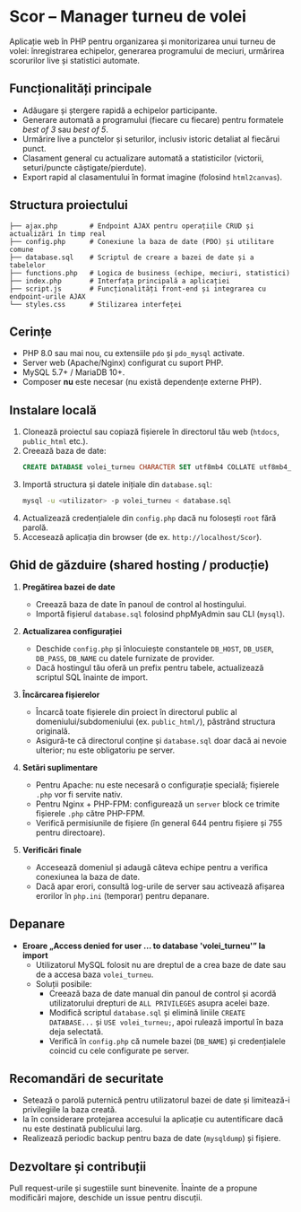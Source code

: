 # Scor – Manager turneu de volei

Aplicație web în PHP pentru organizarea și monitorizarea unui turneu de volei: înregistrarea echipelor, generarea programului de meciuri, urmărirea scorurilor live și statistici automate.

## Funcționalități principale
- Adăugare și ștergere rapidă a echipelor participante.
- Generare automată a programului (fiecare cu fiecare) pentru formatele *best of 3* sau *best of 5*.
- Urmărire live a punctelor și seturilor, inclusiv istoric detaliat al fiecărui punct.
- Clasament general cu actualizare automată a statisticilor (victorii, seturi/puncte câștigate/pierdute).
- Export rapid al clasamentului în format imagine (folosind `html2canvas`).

## Structura proiectului
```
├── ajax.php        # Endpoint AJAX pentru operațiile CRUD și actualizări în timp real
├── config.php      # Conexiune la baza de date (PDO) și utilitare comune
├── database.sql    # Scriptul de creare a bazei de date și a tabelelor
├── functions.php   # Logica de business (echipe, meciuri, statistici)
├── index.php       # Interfața principală a aplicației
├── script.js       # Funcționalități front-end și integrarea cu endpoint-urile AJAX
└── styles.css      # Stilizarea interfeței
```

## Cerințe
- PHP 8.0 sau mai nou, cu extensiile `pdo` și `pdo_mysql` activate.
- Server web (Apache/Nginx) configurat cu suport PHP.
- MySQL 5.7+ / MariaDB 10+.
- Composer **nu** este necesar (nu există dependențe externe PHP).

## Instalare locală
1. Clonează proiectul sau copiază fișierele în directorul tău web (`htdocs`, `public_html` etc.).
2. Creează baza de date:
   ```sql
   CREATE DATABASE volei_turneu CHARACTER SET utf8mb4 COLLATE utf8mb4_unicode_ci;
   ```
3. Importă structura și datele inițiale din `database.sql`:
   ```bash
   mysql -u <utilizator> -p volei_turneu < database.sql
   ```
4. Actualizează credențialele din `config.php` dacă nu folosești `root` fără parolă.
5. Accesează aplicația din browser (de ex. `http://localhost/Scor`).

## Ghid de găzduire (shared hosting / producție)
1. **Pregătirea bazei de date**
   - Creează baza de date în panoul de control al hostingului.
   - Importă fișierul `database.sql` folosind phpMyAdmin sau CLI (`mysql`).

2. **Actualizarea configurației**
   - Deschide `config.php` și înlocuiește constantele `DB_HOST`, `DB_USER`, `DB_PASS`, `DB_NAME` cu datele furnizate de provider.
   - Dacă hostingul tău oferă un prefix pentru tabele, actualizează scriptul SQL înainte de import.

3. **Încărcarea fișierelor**
   - Încarcă toate fișierele din proiect în directorul public al domeniului/subdomeniului (ex. `public_html/`), păstrând structura originală.
   - Asigură-te că directorul conține și `database.sql` doar dacă ai nevoie ulterior; nu este obligatoriu pe server.

4. **Setări suplimentare**
   - Pentru Apache: nu este necesară o configurație specială; fișierele `.php` vor fi servite nativ.
   - Pentru Nginx + PHP-FPM: configurează un `server` block ce trimite fișierele `.php` către PHP-FPM.
   - Verifică permisiunile de fișiere (în general 644 pentru fișiere și 755 pentru directoare).

5. **Verificări finale**
   - Accesează domeniul și adaugă câteva echipe pentru a verifica conexiunea la baza de date.
   - Dacă apar erori, consultă log-urile de server sau activează afișarea erorilor în `php.ini` (temporar) pentru depanare.

## Depanare
- **Eroare „Access denied for user ... to database 'volei_turneu'” la import**
  - Utilizatorul MySQL folosit nu are dreptul de a crea baze de date sau de a accesa baza `volei_turneu`.
  - Soluții posibile:
    - Creează baza de date manual din panoul de control și acordă utilizatorului drepturi de `ALL PRIVILEGES` asupra acelei baze.
    - Modifică scriptul `database.sql` și elimină liniile `CREATE DATABASE...` și `USE volei_turneu;`, apoi rulează importul în baza deja selectată.
    - Verifică în `config.php` că numele bazei (`DB_NAME`) și credențialele coincid cu cele configurate pe server.

## Recomandări de securitate
- Setează o parolă puternică pentru utilizatorul bazei de date și limitează-i privilegiile la baza creată.
- Ia în considerare protejarea accesului la aplicație cu autentificare dacă nu este destinată publicului larg.
- Realizează periodic backup pentru baza de date (`mysqldump`) și fișiere.

## Dezvoltare și contribuții
Pull request-urile și sugestiile sunt binevenite. Înainte de a propune modificări majore, deschide un issue pentru discuții.

